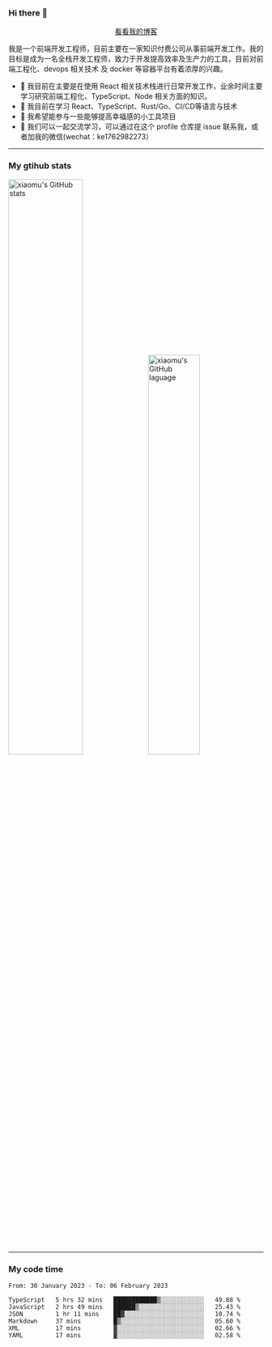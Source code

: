 ### Hi there 👋

<p align="center">
  <a href="https://blog.realjacket.site/">看看我的博客</a>
</p>

我是一个前端开发工程师，目前主要在一家知识付费公司从事前端开发工作。我的目标是成为一名全栈开发工程师，致力于开发提高效率及生产力的工具，目前对前端工程化、devops 相关技术 及 docker 等容器平台有着浓厚的兴趣。

- 🔭 我目前在主要是在使用 React 相关技术栈进行日常开发工作，业余时间主要学习研究前端工程化、TypeScript、Node 相关方面的知识。
- 🌱 我目前在学习 React、TypeScript、Rust/Go、CI/CD等语言与技术
- 👯 我希望能参与一些能够提高幸福感的小工具项目
- 💬 我们可以一起交流学习，可以通过在这个 profile 仓库提 issue 联系我，或者加我的微信(wechat：ke1762982273）

***

### My gtihub stats

<a><img src="https://github-readme-stats.vercel.app/api?username=real-jacket" title="xiaomu's GitHub stats" alt="xiaomu's GitHub stats" style="width:54%;"/></a>
<a><img src="https://github-readme-stats.vercel.app/api/top-langs/?username=real-jacket&layout=compact" title="xiaomu's GitHub laguage" alt="xiaomu's GitHub laguage" style="width:45%;"/><a/>

***

### My code time

<!--START_SECTION:waka-->

```text
From: 30 January 2023 - To: 06 February 2023

TypeScript   5 hrs 32 mins   ████████████▒░░░░░░░░░░░░   49.88 %
JavaScript   2 hrs 49 mins   ██████▒░░░░░░░░░░░░░░░░░░   25.43 %
JSON         1 hr 11 mins    ██▓░░░░░░░░░░░░░░░░░░░░░░   10.74 %
Markdown     37 mins         █▒░░░░░░░░░░░░░░░░░░░░░░░   05.60 %
XML          17 mins         ▓░░░░░░░░░░░░░░░░░░░░░░░░   02.66 %
YAML         17 mins         ▓░░░░░░░░░░░░░░░░░░░░░░░░   02.58 %
```

<!--END_SECTION:waka-->
